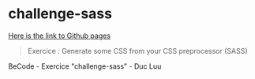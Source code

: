 # challenge-sass

[Here is the link to Github pages](https://luuduc34.github.io/challenge-sass/)

> Exercice : Generate some CSS from your CSS preprocessor (SASS)

BeCode - Exercice "challenge-sass" - Duc Luu
